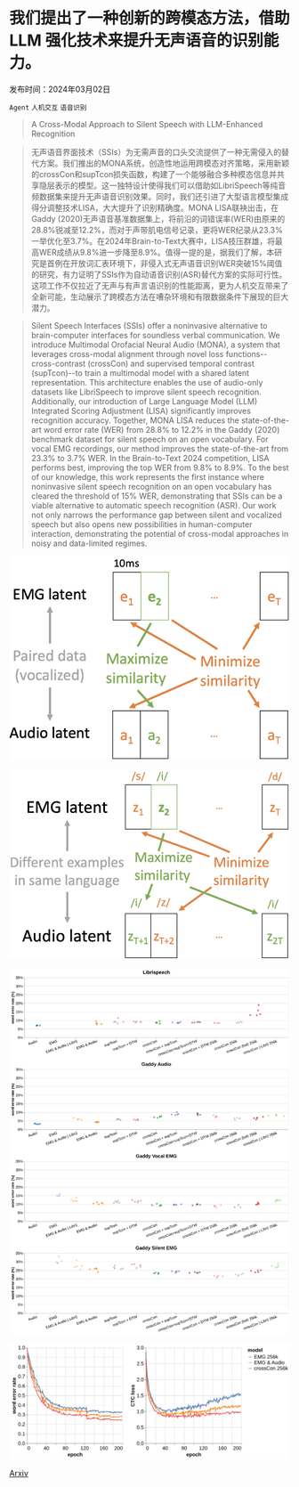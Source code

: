 # 我们提出了一种创新的跨模态方法，借助 LLM 强化技术来提升无声语音的识别能力。

发布时间：2024年03月02日

`Agent` `人机交互` `语音识别`

> A Cross-Modal Approach to Silent Speech with LLM-Enhanced Recognition

> 无声语音界面技术（SSIs）为无需声音的口头交流提供了一种无需侵入的替代方案。我们推出的MONA系统，创造性地运用跨模态对齐策略，采用新颖的crossCon和supTcon损失函数，构建了一个能够融合多种模态信息并共享隐层表示的模型。这一独特设计使得我们可以借助如LibriSpeech等纯音频数据集来提升无声语音识别效果。同时，我们还引进了大型语言模型集成得分调整技术LISA，大大提升了识别精确度。MONA LISA联袂出击，在Gaddy (2020)无声语音基准数据集上，将前沿的词错误率(WER)由原来的28.8%锐减至12.2%，而对于声带肌电信号记录，更将WER纪录从23.3%一举优化至3.7%。在2024年Brain-to-Text大赛中，LISA技压群雄，将最高WER成绩从9.8%进一步降至8.9%。值得一提的是，据我们了解，本研究是首例在开放词汇表环境下，非侵入式无声语音识别WER突破15%阈值的研究，有力证明了SSIs作为自动语音识别(ASR)替代方案的实际可行性。这项工作不仅拉近了无声与有声言语识别的性能距离，更为人机交互带来了全新可能，生动展示了跨模态方法在嘈杂环境和有限数据条件下展现的巨大潜力。

> Silent Speech Interfaces (SSIs) offer a noninvasive alternative to brain-computer interfaces for soundless verbal communication. We introduce Multimodal Orofacial Neural Audio (MONA), a system that leverages cross-modal alignment through novel loss functions--cross-contrast (crossCon) and supervised temporal contrast (supTcon)--to train a multimodal model with a shared latent representation. This architecture enables the use of audio-only datasets like LibriSpeech to improve silent speech recognition. Additionally, our introduction of Large Language Model (LLM) Integrated Scoring Adjustment (LISA) significantly improves recognition accuracy. Together, MONA LISA reduces the state-of-the-art word error rate (WER) from 28.8% to 12.2% in the Gaddy (2020) benchmark dataset for silent speech on an open vocabulary. For vocal EMG recordings, our method improves the state-of-the-art from 23.3% to 3.7% WER. In the Brain-to-Text 2024 competition, LISA performs best, improving the top WER from 9.8% to 8.9%. To the best of our knowledge, this work represents the first instance where noninvasive silent speech recognition on an open vocabulary has cleared the threshold of 15% WER, demonstrating that SSIs can be a viable alternative to automatic speech recognition (ASR). Our work not only narrows the performance gap between silent and vocalized speech but also opens new possibilities in human-computer interaction, demonstrating the potential of cross-modal approaches in noisy and data-limited regimes.

![我们提出了一种创新的跨模态方法，借助 LLM 强化技术来提升无声语音的识别能力。](../../../paper_images/2403.05583/crossCon.png)

![我们提出了一种创新的跨模态方法，借助 LLM 强化技术来提升无声语音的识别能力。](../../../paper_images/2403.05583/supTcon.png)

![我们提出了一种创新的跨模态方法，借助 LLM 强化技术来提升无声语音的识别能力。](../../../paper_images/2403.05583/val-wer_5000beams.png)

![我们提出了一种创新的跨模态方法，借助 LLM 强化技术来提升无声语音的识别能力。](../../../paper_images/2403.05583/wer_ctc-by-epoch.png)

[Arxiv](https://arxiv.org/abs/2403.05583)
